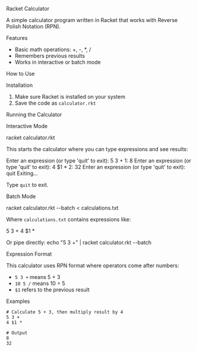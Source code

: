 Racket Calculator

A simple calculator program written in Racket that works with Reverse Polish Notation (RPN).

Features

- Basic math operations: +, -, *, /
- Remembers previous results
- Works in interactive or batch mode

How to Use

Installation

1. Make sure Racket is installed on your system
2. Save the code as `calculator.rkt`

Running the Calculator

Interactive Mode

racket calculator.rkt

This starts the calculator where you can type expressions and see results:

Enter an expression (or type 'quit' to exit): 5 3 +
1: 8
Enter an expression (or type 'quit' to exit): 4 $1 *
2: 32
Enter an expression (or type 'quit' to exit): quit
Exiting...

Type `quit` to exit.

Batch Mode

racket calculator.rkt --batch < calculations.txt

Where `calculations.txt` contains expressions like:

5 3 +
4 $1 *

Or pipe directly:
echo "5 3 +" | racket calculator.rkt --batch


Expression Format

This calculator uses RPN format where operators come after numbers:
- `5 3 +` means 5 + 3
- `10 5 /` means 10 ÷ 5
- `$1` refers to the previous result

Examples

```
# Calculate 5 + 3, then multiply result by 4
5 3 +
4 $1 *

# Output
8
32
```
